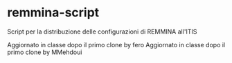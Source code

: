 # remmina-script
Script per la distribuzione delle configurazioni di REMMINA all'ITIS

Aggiornato in classe dopo il primo clone by fero
Aggiornato in classe dopo il primo clone by MMehdoui
